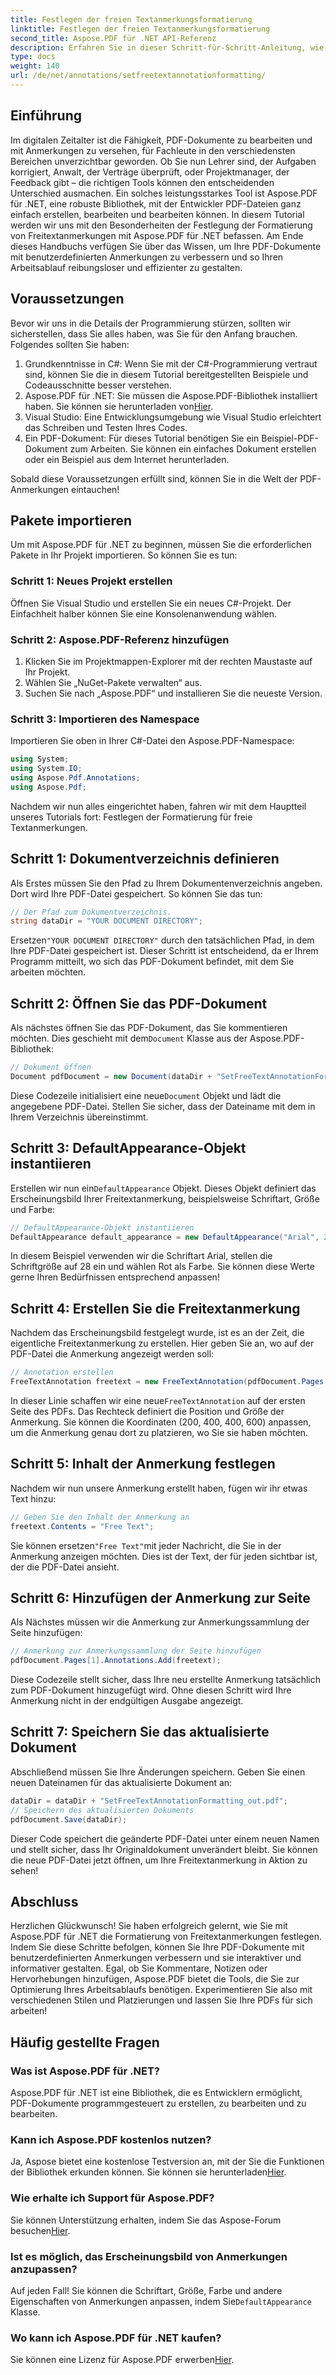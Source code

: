 ```yaml
---
title: Festlegen der freien Textanmerkungsformatierung
linktitle: Festlegen der freien Textanmerkungsformatierung
second_title: Aspose.PDF für .NET API-Referenz
description: Erfahren Sie in dieser Schritt-für-Schritt-Anleitung, wie Sie mit Aspose.PDF für .NET die Formatierung von Freitextanmerkungen in PDF-Dokumenten festlegen.
type: docs
weight: 140
url: /de/net/annotations/setfreetextannotationformatting/
---
```

## Einführung

Im digitalen Zeitalter ist die Fähigkeit, PDF-Dokumente zu bearbeiten und mit Anmerkungen zu versehen, für Fachleute in den verschiedensten Bereichen unverzichtbar geworden. Ob Sie nun Lehrer sind, der Aufgaben korrigiert, Anwalt, der Verträge überprüft, oder Projektmanager, der Feedback gibt – die richtigen Tools können den entscheidenden Unterschied ausmachen. Ein solches leistungsstarkes Tool ist Aspose.PDF für .NET, eine robuste Bibliothek, mit der Entwickler PDF-Dateien ganz einfach erstellen, bearbeiten und bearbeiten können. In diesem Tutorial werden wir uns mit den Besonderheiten der Festlegung der Formatierung von Freitextanmerkungen mit Aspose.PDF für .NET befassen. Am Ende dieses Handbuchs verfügen Sie über das Wissen, um Ihre PDF-Dokumente mit benutzerdefinierten Anmerkungen zu verbessern und so Ihren Arbeitsablauf reibungsloser und effizienter zu gestalten.

## Voraussetzungen

Bevor wir uns in die Details der Programmierung stürzen, sollten wir sicherstellen, dass Sie alles haben, was Sie für den Anfang brauchen. Folgendes sollten Sie haben:

1. Grundkenntnisse in C#: Wenn Sie mit der C#-Programmierung vertraut sind, können Sie die in diesem Tutorial bereitgestellten Beispiele und Codeausschnitte besser verstehen.
2.  Aspose.PDF für .NET: Sie müssen die Aspose.PDF-Bibliothek installiert haben. Sie können sie herunterladen von[Hier](https://releases.aspose.com/pdf/net/).
3. Visual Studio: Eine Entwicklungsumgebung wie Visual Studio erleichtert das Schreiben und Testen Ihres Codes.
4. Ein PDF-Dokument: Für dieses Tutorial benötigen Sie ein Beispiel-PDF-Dokument zum Arbeiten. Sie können ein einfaches Dokument erstellen oder ein Beispiel aus dem Internet herunterladen.

Sobald diese Voraussetzungen erfüllt sind, können Sie in die Welt der PDF-Anmerkungen eintauchen!

## Pakete importieren

Um mit Aspose.PDF für .NET zu beginnen, müssen Sie die erforderlichen Pakete in Ihr Projekt importieren. So können Sie es tun:

### Schritt 1: Neues Projekt erstellen

Öffnen Sie Visual Studio und erstellen Sie ein neues C#-Projekt. Der Einfachheit halber können Sie eine Konsolenanwendung wählen.

### Schritt 2: Aspose.PDF-Referenz hinzufügen

1. Klicken Sie im Projektmappen-Explorer mit der rechten Maustaste auf Ihr Projekt.
2. Wählen Sie „NuGet-Pakete verwalten“ aus.
3. Suchen Sie nach „Aspose.PDF“ und installieren Sie die neueste Version.

### Schritt 3: Importieren des Namespace

Importieren Sie oben in Ihrer C#-Datei den Aspose.PDF-Namespace:

```csharp
using System;
using System.IO;
using Aspose.Pdf.Annotations;
using Aspose.Pdf;
```

Nachdem wir nun alles eingerichtet haben, fahren wir mit dem Hauptteil unseres Tutorials fort: Festlegen der Formatierung für freie Textanmerkungen.

## Schritt 1: Dokumentverzeichnis definieren

Als Erstes müssen Sie den Pfad zu Ihrem Dokumentenverzeichnis angeben. Dort wird Ihre PDF-Datei gespeichert. So können Sie das tun:

```csharp
// Der Pfad zum Dokumentverzeichnis.
string dataDir = "YOUR DOCUMENT DIRECTORY";
```

 Ersetzen`"YOUR DOCUMENT DIRECTORY"` durch den tatsächlichen Pfad, in dem Ihre PDF-Datei gespeichert ist. Dieser Schritt ist entscheidend, da er Ihrem Programm mitteilt, wo sich das PDF-Dokument befindet, mit dem Sie arbeiten möchten.

## Schritt 2: Öffnen Sie das PDF-Dokument

 Als nächstes öffnen Sie das PDF-Dokument, das Sie kommentieren möchten. Dies geschieht mit dem`Document` Klasse aus der Aspose.PDF-Bibliothek:

```csharp
// Dokument öffnen
Document pdfDocument = new Document(dataDir + "SetFreeTextAnnotationFormatting.pdf");
```

 Diese Codezeile initialisiert eine neue`Document` Objekt und lädt die angegebene PDF-Datei. Stellen Sie sicher, dass der Dateiname mit dem in Ihrem Verzeichnis übereinstimmt.

## Schritt 3: DefaultAppearance-Objekt instantiieren

 Erstellen wir nun ein`DefaultAppearance` Objekt. Dieses Objekt definiert das Erscheinungsbild Ihrer Freitextanmerkung, beispielsweise Schriftart, Größe und Farbe:

```csharp
// DefaultAppearance-Objekt instantiieren
DefaultAppearance default_appearance = new DefaultAppearance("Arial", 28, System.Drawing.Color.Red);
```

In diesem Beispiel verwenden wir die Schriftart Arial, stellen die Schriftgröße auf 28 ein und wählen Rot als Farbe. Sie können diese Werte gerne Ihren Bedürfnissen entsprechend anpassen!

## Schritt 4: Erstellen Sie die Freitextanmerkung

Nachdem das Erscheinungsbild festgelegt wurde, ist es an der Zeit, die eigentliche Freitextanmerkung zu erstellen. Hier geben Sie an, wo auf der PDF-Datei die Anmerkung angezeigt werden soll:

```csharp
// Annotation erstellen
FreeTextAnnotation freetext = new FreeTextAnnotation(pdfDocument.Pages[1], new Aspose.Pdf.Rectangle(200, 400, 400, 600), default_appearance);
```

 In dieser Linie schaffen wir eine neue`FreeTextAnnotation` auf der ersten Seite des PDFs. Das Rechteck definiert die Position und Größe der Anmerkung. Sie können die Koordinaten (200, 400, 400, 600) anpassen, um die Anmerkung genau dort zu platzieren, wo Sie sie haben möchten.

## Schritt 5: Inhalt der Anmerkung festlegen

Nachdem wir nun unsere Anmerkung erstellt haben, fügen wir ihr etwas Text hinzu:

```csharp
// Geben Sie den Inhalt der Anmerkung an
freetext.Contents = "Free Text";
```

 Sie können ersetzen`"Free Text"`mit jeder Nachricht, die Sie in der Anmerkung anzeigen möchten. Dies ist der Text, der für jeden sichtbar ist, der die PDF-Datei ansieht.

## Schritt 6: Hinzufügen der Anmerkung zur Seite

Als Nächstes müssen wir die Anmerkung zur Anmerkungssammlung der Seite hinzufügen:

```csharp
// Anmerkung zur Anmerkungssammlung der Seite hinzufügen
pdfDocument.Pages[1].Annotations.Add(freetext);
```

Diese Codezeile stellt sicher, dass Ihre neu erstellte Anmerkung tatsächlich zum PDF-Dokument hinzugefügt wird. Ohne diesen Schritt wird Ihre Anmerkung nicht in der endgültigen Ausgabe angezeigt.

## Schritt 7: Speichern Sie das aktualisierte Dokument

Abschließend müssen Sie Ihre Änderungen speichern. Geben Sie einen neuen Dateinamen für das aktualisierte Dokument an:

```csharp
dataDir = dataDir + "SetFreeTextAnnotationFormatting_out.pdf";
// Speichern des aktualisierten Dokuments
pdfDocument.Save(dataDir);
```

Dieser Code speichert die geänderte PDF-Datei unter einem neuen Namen und stellt sicher, dass Ihr Originaldokument unverändert bleibt. Sie können die neue PDF-Datei jetzt öffnen, um Ihre Freitextanmerkung in Aktion zu sehen!

## Abschluss

Herzlichen Glückwunsch! Sie haben erfolgreich gelernt, wie Sie mit Aspose.PDF für .NET die Formatierung von Freitextanmerkungen festlegen. Indem Sie diese Schritte befolgen, können Sie Ihre PDF-Dokumente mit benutzerdefinierten Anmerkungen verbessern und sie interaktiver und informativer gestalten. Egal, ob Sie Kommentare, Notizen oder Hervorhebungen hinzufügen, Aspose.PDF bietet die Tools, die Sie zur Optimierung Ihres Arbeitsablaufs benötigen. Experimentieren Sie also mit verschiedenen Stilen und Platzierungen und lassen Sie Ihre PDFs für sich arbeiten!

## Häufig gestellte Fragen

### Was ist Aspose.PDF für .NET?
Aspose.PDF für .NET ist eine Bibliothek, die es Entwicklern ermöglicht, PDF-Dokumente programmgesteuert zu erstellen, zu bearbeiten und zu bearbeiten.

### Kann ich Aspose.PDF kostenlos nutzen?
 Ja, Aspose bietet eine kostenlose Testversion an, mit der Sie die Funktionen der Bibliothek erkunden können. Sie können sie herunterladen[Hier](https://releases.aspose.com/).

### Wie erhalte ich Support für Aspose.PDF?
 Sie können Unterstützung erhalten, indem Sie das Aspose-Forum besuchen[Hier](https://forum.aspose.com/c/pdf/10).

### Ist es möglich, das Erscheinungsbild von Anmerkungen anzupassen?
 Auf jeden Fall! Sie können die Schriftart, Größe, Farbe und andere Eigenschaften von Anmerkungen anpassen, indem Sie`DefaultAppearance` Klasse.

### Wo kann ich Aspose.PDF für .NET kaufen?
 Sie können eine Lizenz für Aspose.PDF erwerben[Hier](https://purchase.aspose.com/buy).